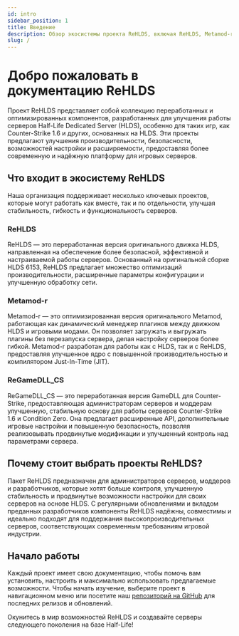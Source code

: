 ```yaml
---
id: intro
sidebar_position: 1
title: Введение
description: Обзор экосистемы проекта ReHLDS, включая ReHLDS, Metamod-r и ReGameDLL_CS, предназначенной для улучшения работы серверов Half-Life Dedicated Server.
slug: /
---
```


# Добро пожаловать в документацию ReHLDS

Проект ReHLDS представляет собой коллекцию переработанных и оптимизированных компонентов, разработанных для улучшения работы серверов Half-Life Dedicated Server (HLDS), особенно для таких игр, как Counter-Strike 1.6 и других, основанных на HLDS. Эти проекты предлагают улучшения производительности, безопасности, возможностей настройки и расширяемости, предоставляя более современную и надёжную платформу для игровых серверов.

## Что входит в экосистему ReHLDS

Наша организация поддерживает несколько ключевых проектов, которые могут работать как вместе, так и по отдельности, улучшая стабильность, гибкость и функциональность серверов.

### ReHLDS

ReHLDS — это переработанная версия оригинального движка HLDS, направленная на обеспечение более безопасной, эффективной и настраиваемой работы серверов. Основанный на оригинальной сборке HLDS 6153, ReHLDS предлагает множество оптимизаций производительности, расширенные параметры конфигурации и улучшенную обработку сети.

### Metamod-r

Metamod-r — это оптимизированная версия оригинального Metamod, работающая как динамический менеджер плагинов между движком HLDS и игровыми модами. Он позволяет загружать и выгружать плагины без перезапуска сервера, делая настройку серверов более гибкой. Metamod-r разработан для работы как с HLDS, так и с ReHLDS, предоставляя улучшенное ядро с повышенной производительностью и компилятором Just-In-Time (JIT).

### ReGameDLL_CS

ReGameDLL_CS — это переработанная версия GameDLL для Counter-Strike, предоставляющая администраторам серверов и моддерам улучшенную, стабильную основу для работы серверов Counter-Strike 1.6 и Condition Zero. Она предлагает расширенные API, дополнительные игровые настройки и повышенную безопасность, позволяя реализовывать продвинутые модификации и улучшенный контроль над параметрами сервера.

## Почему стоит выбрать проекты ReHLDS?

Пакет ReHLDS предназначен для администраторов серверов, моддеров и разработчиков, которые хотят больше контроля, улучшенную стабильность и продвинутые возможности настройки для своих серверов на основе HLDS. С регулярными обновлениями и вкладом преданных разработчиков компоненты ReHLDS надёжны, совместимы и идеально подходят для поддержания высокопроизводительных серверов, соответствующих современным требованиям игровой индустрии.

## Начало работы

Каждый проект имеет свою документацию, чтобы помочь вам установить, настроить и максимально использовать предлагаемые возможности. Чтобы начать изучение, выберите проект в навигационном меню или посетите наш [репозиторий на GitHub](https://github.com/ReHLDS) для последних релизов и обновлений.

Окунитесь в мир возможностей ReHLDS и создавайте серверы следующего поколения на базе Half-Life!
